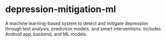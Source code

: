# depression-mitigation-ml
A machine learning-based system to detect and mitigate depression through text analysis, prediction models, and smart interventions. Includes Android app, backend, and ML models.
